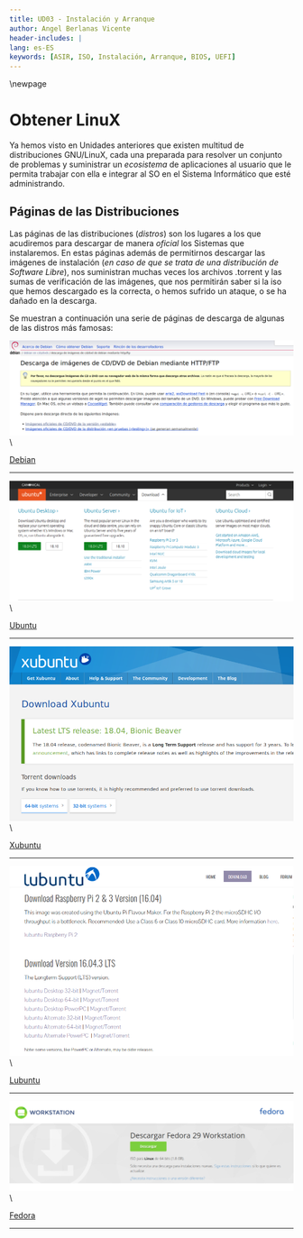 ```yaml
---
title: UD03 - Instalación y Arranque
author: Angel Berlanas Vicente
header-includes: |
lang: es-ES
keywords: [ASIR, ISO, Instalación, Arranque, BIOS, UEFI]
---
```


\newpage

# Obtener LinuX

Ya hemos visto en Unidades anteriores que existen multitud de distribuciones GNU/LinuX, cada una preparada para resolver un conjunto de problemas y suministrar un _ecosistema_ de aplicaciones al usuario que le permita trabajar con ella e integrar al SO en el Sistema Informático que esté administrando.

## Páginas de las Distribuciones

Las páginas de las distribuciones (_distros_) son los lugares a los que acudiremos para descargar de manera _oficial_ los Sistemas que instalaremos. En estas páginas además de permitirnos descargar las imágenes de instalación (_en caso de que se trata de una distribución de Software Libre_), nos suministran muchas veces los archivos .torrent y las sumas de verificación de las imágenes, que nos permitirán saber si la iso que hemos descargado es la correcta, o hemos sufrido un ataque, o se ha dañado en la descarga.

Se muestran a continuación una serie de páginas de descarga de algunas de las distros más famosas:

![Debian](ObtenerLinuX/debian.png)
\

[Debian](https://www.debian.org/CD/http-ftp/#stable)

-------

![Ubuntu](ObtenerLinuX/ubuntu.png)
\

[Ubuntu](https://www.ubuntu.com/)

-------

![Xubuntu](ObtenerLinuX/xubuntu.png)
\

[Xubuntu](https://xubuntu.org/)

-------

![Lubuntu](ObtenerLinuX/lubuntu.png)
\

[Lubuntu](https://lubuntu.net/)

-------

![Fedora](ObtenerLinuX/fedora.png)
\

[Fedora](https://getfedora.org/es/)

-------
